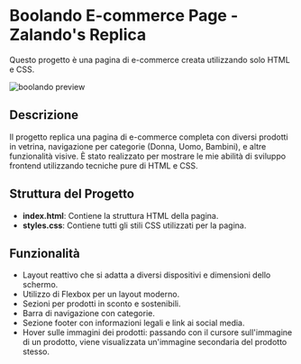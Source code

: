# Boolando E-commerce Page - Zalando's Replica

Questo progetto è una pagina di e-commerce creata utilizzando solo HTML e CSS. 

![boolando preview](https://github.com/user-attachments/assets/b0dd73aa-49f1-4cbc-a545-6c7cdb55b7a8)

## Descrizione

Il progetto replica una pagina di e-commerce completa con diversi prodotti in vetrina, navigazione per categorie (Donna, Uomo, Bambini), e altre funzionalità visive. È stato realizzato per mostrare le mie abilità di sviluppo frontend utilizzando tecniche pure di HTML e CSS.

## Struttura del Progetto

- **index.html**: Contiene la struttura HTML della pagina.
- **styles.css**: Contiene tutti gli stili CSS utilizzati per la pagina.

## Funzionalità

- Layout reattivo che si adatta a diversi dispositivi e dimensioni dello schermo.
- Utilizzo di Flexbox per un layout moderno.
- Sezioni per prodotti in sconto e sostenibili.
- Barra di navigazione con categorie.
- Sezione footer con informazioni legali e link ai social media.
- Hover sulle immagini dei prodotti: passando con il cursore sull'immagine di un prodotto, viene visualizzata un'immagine secondaria del prodotto stesso.
